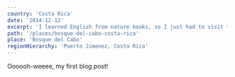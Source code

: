```yaml
---
country: 'Costa Rica'
date: '2014-12-12'
excerpt: 'I learned English from nature books, so I just had to visit the most biological intense place on Earth.'
path: '/places/bosque-del-cabo-costa-rica'
place: 'Bosque del Cabo'
regionHierarchy: 'Puerto Jimenez, Costa Rica'
---
```


Oooooh-weeee, my first blog post!

